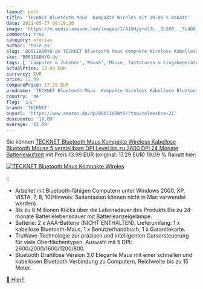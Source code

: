 ```yaml
---
layout: post
title: 'TECKNET Bluetooth Maus  Kompakte Wireles mit 19.09 % Rabatt'
date: 2021-05-27 00:19:26
image: 'https://m.media-amazon.com/images/I/41GHyg+olJL._SL500_._SL400_.jpg'
comments: true
category: ofertas
author: 'tole.es'
slug: 'B001IABWYO-de TECKNET Bluetooth Maus Kompakte Wireless Kabellose...'
sku: 'B001IABWYO-de'
tags: [ 'Computer & Zubehör','Mäuse','Mäuse, Tastaturen & Eingabegeräte','tecknet', ]
actualPrice: 13.99 EUR
currency: EUR
price: 13.99
comparePrice: 17.29 EUR
prodname: 'TECKNET Bluetooth Maus  Kompakte Wireless Kabellose Bluetooth Mouse  5 verstellbare DPI Level  bis zu 2600 DPI  24 Monate Batterielaufzeit'
country: 'de'
flag: '🇩🇪'
brand: 'TECKNET'
buyurl: 'https://www.amazon.de/dp/B001IABWYO/?tag=tolees0ca-21'
descuento: '19.09'
average: '15.69'
---
```


Sie können [TECKNET Bluetooth Maus  Kompakte Wireless Kabellose Bluetooth Mouse  5 verstellbare DPI Level  bis zu 2600 DPI  24 Monate Batterielaufzeit](https://www.amazon.de/dp/B001IABWYO/?tag=tolees0ca-21) mit Preis 13.99 EUR (original: 17.29 EUR) 19.09 % Rabatt hier:

[![TECKNET Bluetooth Maus  Kompakte Wireles](https://m.media-amazon.com/images/I/41GHyg+olJL._SL500_._SL400_.jpg)](https://www.amazon.de/dp/B001IABWYO/?tag=tolees0ca-21)

ℹ️:

- Arbeitet mit Bluetooth-fähigen Computern unter Windows 2000, XP, VISTA, 7, 8, 10(Hinweis: Seitentasten können nicht in Mac verwendet werden).
- Bis zu 8 Millionen Klicks über die Lebensdauer des Produkts Bis zu 24-monate Batterielebensdauer mit Batterieanzeigelampe.
- Batterie: 2 x AAA-Batterie (NICHT ENTHALTEN). Lieferumfang: 1 x kabellose Bluetooth-Maus, 1 x Benutzerhandbuch, 1 x Garantiekarte.
- TruWave-Technologie zur präzisen und intelligenten Cursorsteuerung für viele Oberflächentypen. Auswahl mit 5 DPI: 2600/2000/1600/1200/800.
- Bluetooth Drahtlose Version 3,0 Elegante Maus mit einer schnellen und kabellosen Bluetooth Verbindung zu Computern, Reichweite bis zu 15 Meter.

[🛒 Hier!!](https://www.amazon.de/dp/B001IABWYO/?tag=tolees0ca-21)

